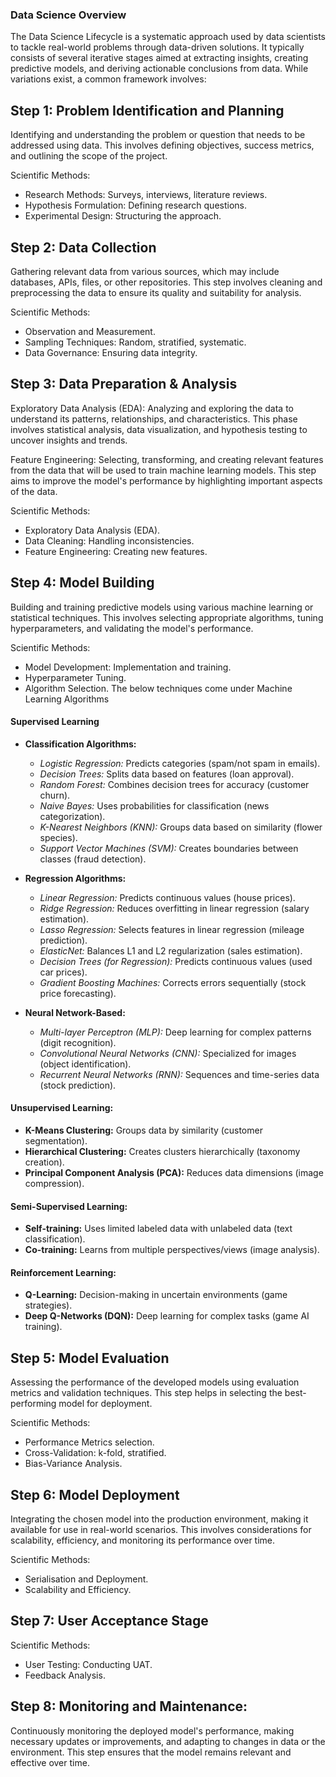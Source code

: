 ### Data Science Overview

The Data Science Lifecycle is a systematic approach used by data scientists to tackle real-world problems through data-driven solutions. It typically consists of several iterative stages aimed at extracting insights, creating predictive models, and deriving actionable conclusions from data. While variations exist, a common framework involves:

## Step 1: Problem Identification and Planning
Identifying and understanding the problem or question that needs to be addressed using data. This involves defining objectives, success metrics, and outlining the scope of the project.

Scientific Methods:
- Research Methods: Surveys, interviews, literature reviews.
- Hypothesis Formulation: Defining research questions.
- Experimental Design: Structuring the approach.

## Step 2: Data Collection
Gathering relevant data from various sources, which may include databases, APIs, files, or other repositories. This step involves cleaning and preprocessing the data to ensure its quality and suitability for analysis.

Scientific Methods:
- Observation and Measurement.
- Sampling Techniques: Random, stratified, systematic.
- Data Governance: Ensuring data integrity.

## Step 3: Data Preparation & Analysis
Exploratory Data Analysis (EDA): Analyzing and exploring the data to understand its patterns, relationships, and characteristics. This phase involves statistical analysis, data visualization, and hypothesis testing to uncover insights and trends.

Feature Engineering: Selecting, transforming, and creating relevant features from the data that will be used to train machine learning models. This step aims to improve the model's performance by highlighting important aspects of the data.

Scientific Methods:
- Exploratory Data Analysis (EDA).
- Data Cleaning: Handling inconsistencies.
- Feature Engineering: Creating new features.

## Step 4: Model Building
Building and training predictive models using various machine learning or statistical techniques. This involves selecting appropriate algorithms, tuning hyperparameters, and validating the model's performance.

Scientific Methods:
- Model Development: Implementation and training.
- Hyperparameter Tuning.
- Algorithm Selection. The below techniques come under Machine Learning Algorithms

#### Supervised Learning

- **Classification Algorithms:**
  - *Logistic Regression:* Predicts categories (spam/not spam in emails).
  - *Decision Trees:* Splits data based on features (loan approval).
  - *Random Forest:* Combines decision trees for accuracy (customer churn).
  - *Naive Bayes:* Uses probabilities for classification (news categorization).
  - *K-Nearest Neighbors (KNN):* Groups data based on similarity (flower species).
  - *Support Vector Machines (SVM):* Creates boundaries between classes (fraud detection).

- **Regression Algorithms:**
  - *Linear Regression:* Predicts continuous values (house prices).
  - *Ridge Regression:* Reduces overfitting in linear regression (salary estimation).
  - *Lasso Regression:* Selects features in linear regression (mileage prediction).
  - *ElasticNet:* Balances L1 and L2 regularization (sales estimation).
  - *Decision Trees (for Regression):* Predicts continuous values (used car prices).
  - *Gradient Boosting Machines:* Corrects errors sequentially (stock price forecasting).

- **Neural Network-Based:**
  - *Multi-layer Perceptron (MLP):* Deep learning for complex patterns (digit recognition).
  - *Convolutional Neural Networks (CNN):* Specialized for images (object identification).
  - *Recurrent Neural Networks (RNN):* Sequences and time-series data (stock prediction).

#### Unsupervised Learning:

- **K-Means Clustering:** Groups data by similarity (customer segmentation).
- **Hierarchical Clustering:** Creates clusters hierarchically (taxonomy creation).
- **Principal Component Analysis (PCA):** Reduces data dimensions (image compression).

#### Semi-Supervised Learning:

- **Self-training:** Uses limited labeled data with unlabeled data (text classification).
- **Co-training:** Learns from multiple perspectives/views (image analysis).

#### Reinforcement Learning:

- **Q-Learning:** Decision-making in uncertain environments (game strategies).
- **Deep Q-Networks (DQN):** Deep learning for complex tasks (game AI training).

## Step 5: Model Evaluation
Assessing the performance of the developed models using evaluation metrics and validation techniques. This step helps in selecting the best-performing model for deployment.

Scientific Methods:
- Performance Metrics selection.
- Cross-Validation: k-fold, stratified.
- Bias-Variance Analysis.

## Step 6: Model Deployment
Integrating the chosen model into the production environment, making it available for use in real-world scenarios. This involves considerations for scalability, efficiency, and monitoring its performance over time.

Scientific Methods:
- Serialisation and Deployment.
- Scalability and Efficiency.


## Step 7: User Acceptance Stage

Scientific Methods:
- User Testing: Conducting UAT.
- Feedback Analysis.

## Step 8: Monitoring and Maintenance: 
Continuously monitoring the deployed model's performance, making necessary updates or improvements, and adapting to changes in data or the environment. This step ensures that the model remains relevant and effective over time.
